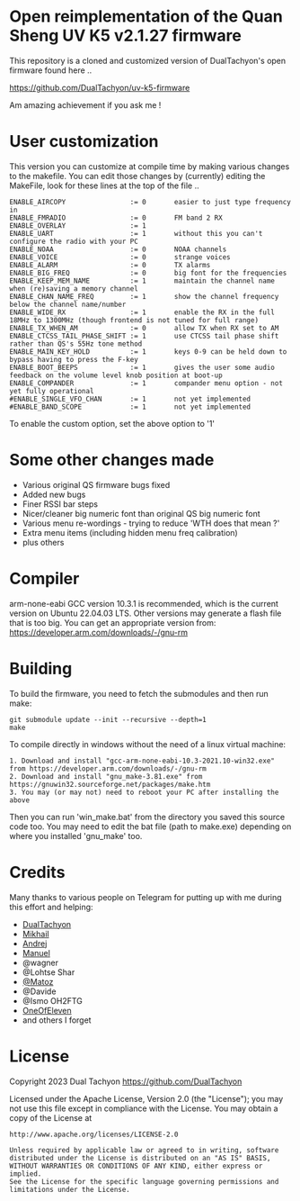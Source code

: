 # Open reimplementation of the Quan Sheng UV K5 v2.1.27 firmware

This repository is a cloned and customized version of DualTachyon's open firmware found here ..

https://github.com/DualTachyon/uv-k5-firmware

Am amazing achievement if you ask me !

# User customization

This version you can customize at compile time by making various changes to the makefile.
You can edit those changes by (currently) editing the MakeFile, look for these lines at the top of the file ..

```
ENABLE_AIRCOPY                := 0       easier to just type frequency in
ENABLE_FMRADIO                := 0       FM band 2 RX
ENABLE_OVERLAY                := 1
ENABLE_UART                   := 1       without this you can't configure the radio with your PC
ENABLE_NOAA                   := 0       NOAA channels
ENABLE_VOICE                  := 0       strange voices
ENABLE_ALARM                  := 0       TX alarms
ENABLE_BIG_FREQ               := 0       big font for the frequencies
ENABLE_KEEP_MEM_NAME          := 1       maintain the channel name when (re)saving a memory channel
ENABLE_CHAN_NAME_FREQ         := 1       show the channel frequency below the channel name/number
ENABLE_WIDE_RX                := 1       enable the RX in the full 18MHz to 1300MHz (though frontend is not tuned for full range)
ENABLE_TX_WHEN_AM             := 0       allow TX when RX set to AM
ENABLE_CTCSS_TAIL_PHASE_SHIFT := 1       use CTCSS tail phase shift rather than QS's 55Hz tone method 
ENABLE_MAIN_KEY_HOLD          := 1       keys 0-9 can be held down to bypass having to press the F-key
ENABLE_BOOT_BEEPS             := 1       gives the user some audio feedback on the volume level knob position at boot-up
ENABLE_COMPANDER              := 1       compander menu option - not yet fully operational
#ENABLE_SINGLE_VFO_CHAN       := 1       not yet implemented
#ENABLE_BAND_SCOPE            := 1       not yet implemented
```

To enable the custom option, set the above option to '1'

# Some other changes made

* Various original QS firmware bugs fixed
* Added new bugs
* Finer RSSI bar steps
* Nicer/cleaner big numeric font than original QS big numeric font
* Various menu re-wordings - trying to reduce 'WTH does that mean ?'
* Extra menu items (including hidden menu freq calibration)
* plus others

# Compiler

arm-none-eabi GCC version 10.3.1 is recommended, which is the current version on Ubuntu 22.04.03 LTS.
Other versions may generate a flash file that is too big.
You can get an appropriate version from: https://developer.arm.com/downloads/-/gnu-rm

# Building

To build the firmware, you need to fetch the submodules and then run make:
```
git submodule update --init --recursive --depth=1
make
```

To compile directly in windows without the need of a linux virtual machine:

```
1. Download and install "gcc-arm-none-eabi-10.3-2021.10-win32.exe" from https://developer.arm.com/downloads/-/gnu-rm
2. Download and install "gnu_make-3.81.exe" from https://gnuwin32.sourceforge.net/packages/make.htm
3. You may (or may not) need to reboot your PC after installing the above
```

Then you can run 'win_make.bat' from the directory you saved this source code too.
You may need to edit the bat file (path to make.exe) depending on where you installed 'gnu_make' too.

# Credits

Many thanks to various people on Telegram for putting up with me during this effort and helping:

* [DualTachyon](https://github.com/DualTachyon)
* [Mikhail](https://github.com/fagci)
* [Andrej](https://github.com/Tunas1337)
* [Manuel](https://github.com/manujedi)
* @wagner
* @Lohtse Shar
* [@Matoz](https://github.com/spm81)
* @Davide
* @Ismo OH2FTG
* [OneOfEleven](https://github.com/OneOfEleven)
* and others I forget

# License

Copyright 2023 Dual Tachyon
https://github.com/DualTachyon

Licensed under the Apache License, Version 2.0 (the "License");
you may not use this file except in compliance with the License.
You may obtain a copy of the License at

    http://www.apache.org/licenses/LICENSE-2.0

    Unless required by applicable law or agreed to in writing, software
    distributed under the License is distributed on an "AS IS" BASIS,
    WITHOUT WARRANTIES OR CONDITIONS OF ANY KIND, either express or implied.
    See the License for the specific language governing permissions and
    limitations under the License.

